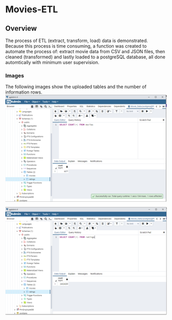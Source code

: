 # Movies-ETL
## Overview
The process of ETL (extract, transform, load) data is demonstrated. Because this process is time consuming, a function was created to automate the process of: extract movie data from CSV and JSON files, then cleaned (transformed) and lastly loaded to a postgreSQL database, all done automtically with minimum user supervision.

### Images
The following images show the uploaded tables and the number of information rows.
![movies_image](images/movies_query.png)

![ratings_image](images/ratings_query.png)